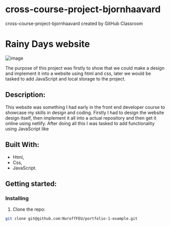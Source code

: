 # cross-course-project-bjornhaavard
cross-course-project-bjornhaavard created by GitHub Classroom

# Rainy Days website

![image](https://github.com/Noroff-FEU-Assignments/cross-course-project-bjornhaavard/assets/94046432/76ab0f77-3b5a-4dab-82f4-2761ccdd002d)

The purpose of this project was firstly to show that we could make a design and implement it into a website using html and css, later we would be tasked to add JavaScript and local storage to the project.

## Description:

This website was something I had early in the front end developer course to showcase my skills in design and coding. Firstly I had to design the website design itself, then implement it all into a actual repository and then get it online using netlify. After doing all this I was tasked to add functionality using JavaScript like 

## Built With:

- Html,
- Css,
- JavaScript.

## Getting started:

### Installing

1. Clone the repo:

```bash
git clone git@github.com:NoroffFEU/portfolio-1-example.git
```
